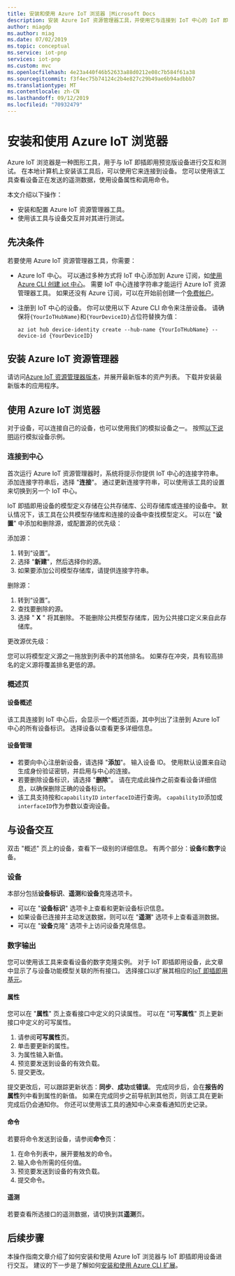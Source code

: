 ```yaml
---
title: 安装和使用 Azure IoT 浏览器 |Microsoft Docs
description: 安装 Azure IoT 资源管理器工具，并使用它与连接到 IoT 中心的 IoT 即插即用 Preview 设备进行交互。
author: miagdp
ms.author: miag
ms.date: 07/02/2019
ms.topic: conceptual
ms.service: iot-pnp
services: iot-pnp
ms.custom: mvc
ms.openlocfilehash: 4e23a440f46b52633a88d0212e08c7b584f61a38
ms.sourcegitcommit: f3f4ec75b74124c2b4e827c29b49ae6b94adbbb7
ms.translationtype: MT
ms.contentlocale: zh-CN
ms.lasthandoff: 09/12/2019
ms.locfileid: "70932479"
---
```

# <a name="install-and-use-azure-iot-explorer"></a>安装和使用 Azure IoT 浏览器

Azure IoT 浏览器是一种图形工具，用于与 IoT 即插即用预览版设备进行交互和测试。 在本地计算机上安装该工具后，可以使用它来连接到设备。 您可以使用该工具查看设备正在发送的遥测数据，使用设备属性和调用命令。

本文介绍以下操作：

- 安装和配置 Azure IoT 资源管理器工具。
- 使用该工具与设备交互并对其进行测试。

## <a name="prerequisites"></a>先决条件

若要使用 Azure IoT 资源管理器工具，你需要：

- Azure IoT 中心。 可以通过多种方式将 IoT 中心添加到 Azure 订阅，如[使用 Azure CLI 创建 iot 中心](../iot-hub/iot-hub-create-using-cli.md)。 需要 IoT 中心连接字符串才能运行 Azure IoT 资源管理器工具。 如果还没有 Azure 订阅，可以在开始前创建一个[免费帐户](https://azure.microsoft.com/free/?WT.mc_id=A261C142F)。
- 注册到 IoT 中心的设备。 你可以使用以下 Azure CLI 命令来注册设备。 请确保将`{YourIoTHubName}`和`{YourDeviceID}`占位符替换为值：

    ```azurecli-interactive
    az iot hub device-identity create --hub-name {YourIoTHubName} --device-id {YourDeviceID}
    ```

## <a name="install-azure-iot-explorer"></a>安装 Azure IoT 资源管理器

请访问[Azure IoT 资源管理器版本](https://github.com/Azure/azure-iot-explorer/releases)，并展开最新版本的资产列表。 下载并安装最新版本的应用程序。

## <a name="use-azure-iot-explorer"></a>使用 Azure IoT 浏览器

对于设备，可以连接自己的设备，也可以使用我们的模拟设备之一。 按照[以下说明](https://github.com/Azure/azure-iot-sdk-c/tree/public-preview/iothub_client/samples)运行模拟设备示例。

### <a name="connect-to-your-hub"></a>连接到中心

首次运行 Azure IoT 资源管理器时，系统将提示你提供 IoT 中心的连接字符串。 添加连接字符串后，选择 "**连接**"。 通过更新连接字符串，可以使用该工具的设置来切换到另一个 IoT 中心。

IoT 即插即用设备的模型定义存储在公共存储库、公司存储库或连接的设备中。 默认情况下，该工具在公共模型存储库和连接的设备中查找模型定义。 可以在 "**设置**" 中添加和删除源，或配置源的优先级：

添加源：

1. 转到“设置”。
1. 选择 "**新建**"，然后选择你的源。
1. 如果要添加公司模型存储库，请提供连接字符串。

删除源：

1. 转到“设置”。
1. 查找要删除的源。
1. 选择 " **X** " 将其删除。 不能删除公共模型存储库，因为公共接口定义来自此存储库。

更改源优先级：

您可以将模型定义源之一拖放到列表中的其他排名。 如果存在冲突，具有较高排名的定义源将覆盖排名更低的源。

### <a name="overview-page"></a>概述页

#### <a name="device-overview"></a>设备概述

该工具连接到 IoT 中心后，会显示一个概述页面，其中列出了注册到 Azure IoT 中心的所有设备标识。 选择设备以查看更多详细信息。

#### <a name="device-management"></a>设备管理

- 若要向中心注册新设备，请选择 "**添加**"。 输入设备 ID。 使用默认设置来自动生成身份验证密钥，并启用与中心的连接。
- 若要删除设备标识，请选择 "**删除**"。 请在完成此操作之前查看设备详细信息，以确保删除正确的设备标识。
- 该工具支持按和`capabilityID` `interfaceID`进行查询。 `capabilityID`添加或`interfaceID`作为参数以查询设备。

## <a name="interact-with-a-device"></a>与设备交互

双击 "概述" 页上的设备，查看下一级别的详细信息。 有两个部分：**设备**和**数字**设备。

### <a name="device"></a>设备

本部分包括**设备标识**、**遥测**和**设备**克隆选项卡。

- 可以在 "**设备标识**" 选项卡上查看和更新设备标识信息。
- 如果设备已连接并主动发送数据，则可以在 "**遥测**" 选项卡上查看遥测数据。
- 可以在 "**设备**克隆" 选项卡上访问设备克隆信息。

### <a name="digital-twin"></a>数字输出

您可以使用该工具来查看设备的数字克隆实例。 对于 IoT 即插即用设备，此文章中显示了与设备功能模型关联的所有接口。 选择接口以扩展其相应的[IoT 即插即用基元](https://github.com/Azure/IoTPlugandPlay/tree/master/DTDL)。

#### <a name="properties"></a>属性

您可以在 "**属性**" 页上查看接口中定义的只读属性。 可以在 "可**写属性**" 页上更新接口中定义的可写属性。

1. 请参阅**可写属性**页。
1. 单击要更新的属性。
1. 为属性输入新值。
1. 预览要发送到设备的有效负载。
1. 提交更改。

提交更改后，可以跟踪更新状态：**同步**、**成功**或**错误**。 完成同步后，会在**报告的属性**列中看到属性的新值。 如果在完成同步之前导航到其他页，则该工具在更新完成后仍会通知你。 你还可以使用该工具的通知中心来查看通知历史记录。

#### <a name="commands"></a>命令

若要将命令发送到设备，请参阅**命令**页：

1. 在命令列表中，展开要触发的命令。
1. 输入命令所需的任何值。
1. 预览要发送到设备的有效负载。
1. 提交命令。

#### <a name="telemetry"></a>遥测

若要查看所选接口的遥测数据，请切换到其**遥测**页。

## <a name="next-steps"></a>后续步骤

本操作指南文章介绍了如何安装和使用 Azure IoT 浏览器与 IoT 即插即用设备进行交互。 建议的下一步是了解如何[安装和使用 Azure CLI 扩展](./howto-install-pnp-cli.md)。
